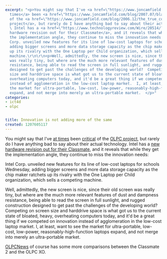 ```yaml
---
excerpt: "<p>You might say that I've <a href=\"https://www.joncamfield.com/blog/2008.01/news_update_competitors_have_a.html\">at
  times</a> been <a href=\"https://www.joncamfield.com/blog/2007.07/blasts_from_the_past.html\">critical</a>
  of the <a href=\"https://www.joncamfield.com/blog/2006.12/the_true_cost_of_the_olpc.html\">OLPC
  project</a>, but rarely do I have anything bad to say about their actual technology.
  \ Intel has a <a href=\"https://www.technologyreview.com/Wire/20514/?nlid=985\" target=\"_blank\">new
  hardware revision out for their Classmate</a>, and it reveals that while they get
  the implementation angle, they continue to miss the innovation needs:</p>\r\n\r\nIntel
  Corp. unveiled new features for its line of low-cost laptops for schools Wednesday,
  adding bigger screens and more data storage capacity as the chip maker ratchets
  up its rivalry with the One Laptop per Child organization, which sells a competing
  machine.\r\n\r\n<p>Well, admittedly, the new screen is nice, since their old screen
  was really tiny, but where are the much more relevant features of dust and dampness
  resistance, being able to read the screen in full sunlight, and rugged construction
  designed to get past the challenges of the developing world?  Competing on screen
  size and harddrive space is what got us to the current state of bloated, heavy,
  overheating computers today, and it'd be a great thing if we competed on innovation
  instead of agglomeration in the low-cost laptop market.  I, at least, want to see
  the market for ultra-portable, low-cost, low-power, reasonably-high-function laptops
  expand, and not merge into merely an ultra-portable market.  </p>"
categories:
- ict4d
- olpc


title: Innovation is not adding more of the same
created: 1207605117
---
```

<p>You might say that I've <a href="https://www.joncamfield.com/blog/2008.01/news_update_competitors_have_a.html">at times</a> been <a href="https://www.joncamfield.com/blog/2007.07/blasts_from_the_past.html">critical</a> of the <a href="https://www.joncamfield.com/blog/2006.12/the_true_cost_of_the_olpc.html">OLPC project</a>, but rarely do I have anything bad to say about their actual technology.  Intel has a <a href="https://www.technologyreview.com/Wire/20514/?nlid=985" target="_blank">new hardware revision out for their Classmate</a>, and it reveals that while they get the implementation angle, they continue to miss the innovation needs:</p>

Intel Corp. unveiled new features for its line of low-cost laptops for schools Wednesday, adding bigger screens and more data storage capacity as the chip maker ratchets up its rivalry with the One Laptop per Child organization, which sells a competing machine.

<p>Well, admittedly, the new screen is nice, since their old screen was really tiny, but where are the much more relevant features of dust and dampness resistance, being able to read the screen in full sunlight, and rugged construction designed to get past the challenges of the developing world?  Competing on screen size and harddrive space is what got us to the current state of bloated, heavy, overheating computers today, and it'd be a great thing if we competed on innovation instead of agglomeration in the low-cost laptop market.  I, at least, want to see the market for ultra-portable, low-cost, low-power, reasonably-high-function laptops expand, and not merge into merely an ultra-portable market.  </p>

<p><a href="https://www.olpcnews.com/sales_talk/competition/intels_classmate_2go_pc_review_sale.html">OLPCNews</a> of course has some more comparisons between the Classmate 2 and the OLPC XO.</p>
